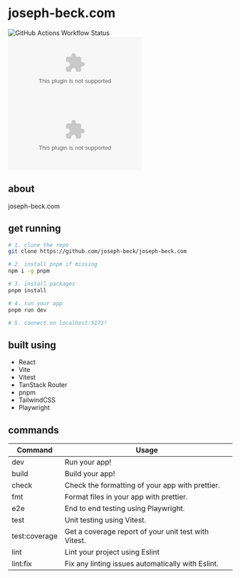 # joseph-beck.com

![GitHub Actions Workflow Status](https://img.shields.io/github/actions/workflow/status/joseph-beck/joseph-beck.com/checks.yml?label=checks)
![GitHub Release](https://img.shields.io/github/v/release/joseph-beck/joseph-beck.com)
![GitHub License](https://img.shields.io/github/license/joseph-beck/joseph-beck.com)

## about

joseph-beck.com

## get running

```bash
# 1. clone the repo
git clone https://github.com/joseph-beck/joseph-beck.com

# 2. install pnpm if missing
npm i -g pnpm

# 3. install packages
pnpm install

# 4. run your app
pnpm run dev

# 5. connect on localhost:5173!
```

## built using

- React
- Vite
- Vitest
- TanStack Router
- pnpm
- TailwindCSS
- Playwright

## commands

| Command       | Usage                                                |
| ------------- | ---------------------------------------------------- |
| dev           | Run your app!                                        |
| build         | Build your app!                                      |
| check         | Check the formatting of your app with prettier.      |
| fmt           | Format files in your app with prettier.              |
| e2e           | End to end testing using Playwright.                 |
| test          | Unit testing using Vitest.                           |
| test:coverage | Get a coverage report of your unit test with Vitest. |
| lint          | Lint your project using Eslint                       |
| lint:fix      | Fix any linting issues automatically with Eslint.    |
